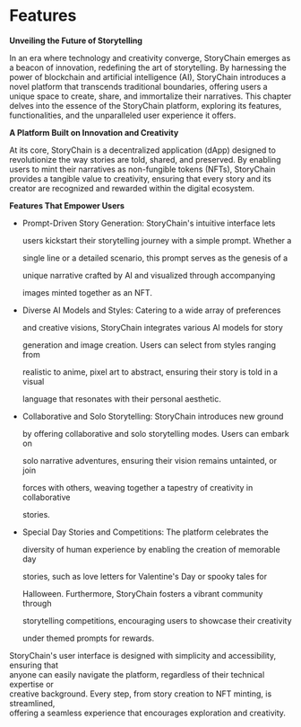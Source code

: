 # Features

**Unveiling the Future of Storytelling**

In an era where technology and creativity converge, StoryChain emerges as a beacon of innovation, redefining the art of storytelling. By harnessing the power of blockchain and artificial intelligence (AI), StoryChain introduces a novel platform that transcends traditional boundaries, offering users a unique space to create, share, and immortalize their narratives. This chapter delves into the essence of the StoryChain platform, exploring its features, functionalities, and the unparalleled user experience it offers.

**A Platform Built on Innovation and Creativity**

At its core, StoryChain is a decentralized application (dApp) designed to revolutionize the way stories are told, shared, and preserved. By enabling users to mint their narratives as non-fungible tokens (NFTs), StoryChain provides a tangible value to creativity, ensuring that every story and its creator are recognized and rewarded within the digital ecosystem.

**Features That Empower Users**

*   Prompt-Driven Story Generation: StoryChain's intuitive interface lets

    users kickstart their storytelling journey with a simple prompt. Whether a

    single line or a detailed scenario, this prompt serves as the genesis of a

    unique narrative crafted by AI and visualized through accompanying

    images minted together as an NFT.
*   Diverse AI Models and Styles: Catering to a wide array of preferences

    and creative visions, StoryChain integrates various AI models for story

    generation and image creation. Users can select from styles ranging from

    realistic to anime, pixel art to abstract, ensuring their story is told in a visual

    language that resonates with their personal aesthetic.
*   Collaborative and Solo Storytelling: StoryChain introduces new ground

    by offering collaborative and solo storytelling modes. Users can embark on

    solo narrative adventures, ensuring their vision remains untainted, or join

    forces with others, weaving together a tapestry of creativity in collaborative

    stories.
*   Special Day Stories and Competitions: The platform celebrates the

    diversity of human experience by enabling the creation of memorable day

    stories, such as love letters for Valentine's Day or spooky tales for

    Halloween. Furthermore, StoryChain fosters a vibrant community through

    storytelling competitions, encouraging users to showcase their creativity

    under themed prompts for rewards.

StoryChain's user interface is designed with simplicity and accessibility, ensuring that\
anyone can easily navigate the platform, regardless of their technical expertise or\
creative background. Every step, from story creation to NFT minting, is streamlined,\
offering a seamless experience that encourages exploration and creativity.
